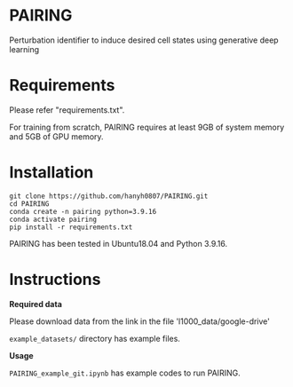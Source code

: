 # PAIRING
Perturbation identifier to induce desired cell states using generative deep learning
 
# Requirements
Please refer "requirements.txt".

For training from scratch, PAIRING requires at least 9GB of system memory and 5GB of GPU memory.

# Installation
```
git clone https://github.com/hanyh0807/PAIRING.git
cd PAIRING
conda create -n pairing python=3.9.16
conda activate pairing
pip install -r requirements.txt
```

PAIRING has been tested in Ubuntu18.04 and Python 3.9.16.

# Instructions

**Required data**

Please download data from the link in the file 'l1000_data/google-drive'

`example_datasets/` directory has example files.

**Usage**

`PAIRING_example_git.ipynb` has example codes to run PAIRING.
